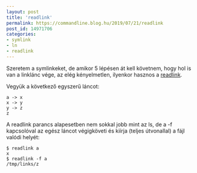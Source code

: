 ```yaml
---
layout: post
title: 'readlink'
permalink: https://commandline.blog.hu/2019/07/21/readlink
post_id: 14971706
categories: 
- symlink
- ln
- readlink
---
```


Szeretem a symlinkeket, de amikor 5 lépésen át kell követnem, hogy hol is van a linklánc vége, az elég kényelmetlen, ilyenkor hasznos a 
[readlink](https://linux.die.net/man/2/readlink).

Vegyük a következő egyszerű láncot:

```
a -> x
x -> y
y -> z
z
```

A readlink parancs alapesetben nem sokkal jobb mint az ls, de a -f kapcsolóval az egész láncot végigköveti és kiírja (teljes útvonallal) a fájl valódi helyét:

```
$ readlink a
x
$ readlink -f a
/tmp/links/z
```
